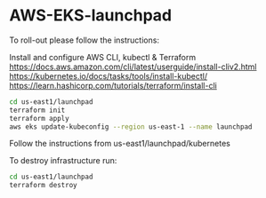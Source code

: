 # AWS-EKS-launchpad

To roll-out please follow the instructions:

Install and configure AWS CLI, kubectl & Terraform
https://docs.aws.amazon.com/cli/latest/userguide/install-cliv2.html
https://kubernetes.io/docs/tasks/tools/install-kubectl/
https://learn.hashicorp.com/tutorials/terraform/install-cli

```bash
cd us-east1/launchpad
terraform init
terraform apply
aws eks update-kubeconfig --region us-east-1 --name launchpad
```
Follow the instructions from us-east1/launchpad/kubernetes

To destroy infrastructure run:

```bash
cd us-east1/launchpad
terraform destroy
```